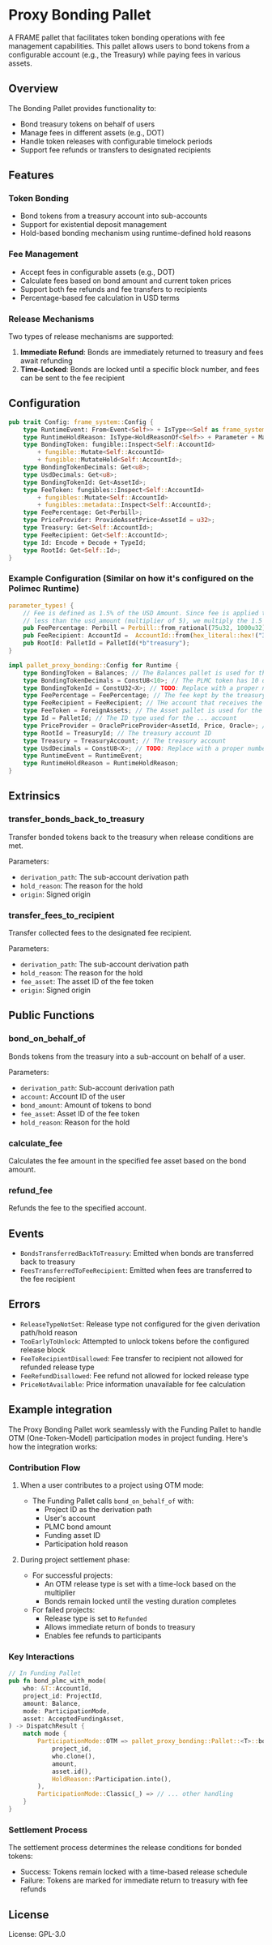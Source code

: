 # Proxy Bonding Pallet

A FRAME pallet that facilitates token bonding operations with fee management capabilities. This pallet allows users to bond tokens from a configurable account (e.g., the Treasury) while paying fees in various assets.

## Overview

The Bonding Pallet provides functionality to:
- Bond treasury tokens on behalf of users
- Manage fees in different assets (e.g., DOT)
- Handle token releases with configurable timelock periods
- Support fee refunds or transfers to designated recipients

## Features

### Token Bonding
- Bond tokens from a treasury account into sub-accounts
- Support for existential deposit management
- Hold-based bonding mechanism using runtime-defined hold reasons

### Fee Management
- Accept fees in configurable assets (e.g., DOT)
- Calculate fees based on bond amount and current token prices
- Support both fee refunds and fee transfers to recipients
- Percentage-based fee calculation in USD terms

### Release Mechanisms
Two types of release mechanisms are supported:
1. **Immediate Refund**: Bonds are immediately returned to treasury and fees await refunding
2. **Time-Locked**: Bonds are locked until a specific block number, and fees can be sent to the fee recipient

## Configuration

```rust
pub trait Config: frame_system::Config {
    type RuntimeEvent: From<Event<Self>> + IsType<<Self as frame_system::Config>::RuntimeEvent>;
    type RuntimeHoldReason: IsType<HoldReasonOf<Self>> + Parameter + MaxEncodedLen;
    type BondingToken: fungible::Inspect<Self::AccountId>
        + fungible::Mutate<Self::AccountId>
        + fungible::MutateHold<Self::AccountId>;
    type BondingTokenDecimals: Get<u8>;
    type UsdDecimals: Get<u8>;
    type BondingTokenId: Get<AssetId>;
    type FeeToken: fungibles::Inspect<Self::AccountId>
        + fungibles::Mutate<Self::AccountId>
        + fungibles::metadata::Inspect<Self::AccountId>;
    type FeePercentage: Get<Perbill>;
    type PriceProvider: ProvideAssetPrice<AssetId = u32>;
    type Treasury: Get<Self::AccountId>;
    type FeeRecipient: Get<Self::AccountId>;
    type Id: Encode + Decode + TypeId;
    type RootId: Get<Self::Id>;
}
```

### Example Configuration (Similar on how it's configured on the Polimec Runtime)

```rust
parameter_types! {
	// Fee is defined as 1.5% of the USD Amount. Since fee is applied to the PLMC amount, and that is always 5 times
	// less than the usd_amount (multiplier of 5), we multiply the 1.5 by 5 to get 7.5%
	pub FeePercentage: Perbill = Perbill::from_rational(75u32, 1000u32);
	pub FeeRecipient: AccountId =  AccountId::from(hex_literal::hex!("3ea952b5fa77f4c67698e79fe2d023a764a41aae409a83991b7a7bdd9b74ab56"));
	pub RootId: PalletId = PalletId(*b"treasury");
}

impl pallet_proxy_bonding::Config for Runtime {
	type BondingToken = Balances; // The Balances pallet is used for the bonding token
	type BondingTokenDecimals = ConstU8<10>; // The PLMC token has 10 decimals
	type BondingTokenId = ConstU32<X>; // TODO: Replace with a proper number and explanation.
	type FeePercentage = FeePercentage; // The fee kept by the treasury
	type FeeRecipient = FeeRecipient; // THe account that receives the fee
	type FeeToken = ForeignAssets; // The Asset pallet is used for the fee token
	type Id = PalletId; // The ID type used for the ... account
	type PriceProvider = OraclePriceProvider<AssetId, Price, Oracle>; // The Oracle pallet is used for the price provider
	type RootId = TreasuryId; // The treasury account ID
	type Treasury = TreasuryAccount; // The treasury account
	type UsdDecimals = ConstU8<X>; // TODO: Replace with a proper number and explanation.
	type RuntimeEvent = RuntimeEvent;
	type RuntimeHoldReason = RuntimeHoldReason;
}
```

## Extrinsics

### transfer_bonds_back_to_treasury
Transfer bonded tokens back to the treasury when release conditions are met.

Parameters:
- `derivation_path`: The sub-account derivation path
- `hold_reason`: The reason for the hold
- `origin`: Signed origin

### transfer_fees_to_recipient
Transfer collected fees to the designated fee recipient.

Parameters:
- `derivation_path`: The sub-account derivation path
- `hold_reason`: The reason for the hold
- `fee_asset`: The asset ID of the fee token
- `origin`: Signed origin

## Public Functions

### bond_on_behalf_of
Bonds tokens from the treasury into a sub-account on behalf of a user.

Parameters:
- `derivation_path`: Sub-account derivation path
- `account`: Account ID of the user
- `bond_amount`: Amount of tokens to bond
- `fee_asset`: Asset ID of the fee token
- `hold_reason`: Reason for the hold

### calculate_fee
Calculates the fee amount in the specified fee asset based on the bond amount.

### refund_fee
Refunds the fee to the specified account.

## Events

- `BondsTransferredBackToTreasury`: Emitted when bonds are transferred back to treasury
- `FeesTransferredToFeeRecipient`: Emitted when fees are transferred to the fee recipient

## Errors

- `ReleaseTypeNotSet`: Release type not configured for the given derivation path/hold reason
- `TooEarlyToUnlock`: Attempted to unlock tokens before the configured release block
- `FeeToRecipientDisallowed`: Fee transfer to recipient not allowed for refunded release type
- `FeeRefundDisallowed`: Fee refund not allowed for locked release type
- `PriceNotAvailable`: Price information unavailable for fee calculation

## Example integration

The Proxy Bonding Pallet work seamlessly with the Funding Pallet to handle OTM (One-Token-Model) participation modes in project funding. Here's how the integration works:

### Contribution Flow
1. When a user contributes to a project using OTM mode:
   - The Funding Pallet calls `bond_on_behalf_of` with:
     - Project ID as the derivation path
     - User's account
     - PLMC bond amount
     - Funding asset ID
     - Participation hold reason

2. During project settlement phase:
   - For successful projects:
     - An OTM release type is set with a time-lock based on the multiplier
     - Bonds remain locked until the vesting duration completes
   - For failed projects:
     - Release type is set to `Refunded`
     - Allows immediate return of bonds to treasury
     - Enables fee refunds to participants

### Key Interactions
```rust
// In Funding Pallet
pub fn bond_plmc_with_mode(
    who: &T::AccountId,
    project_id: ProjectId,
    amount: Balance,
    mode: ParticipationMode,
    asset: AcceptedFundingAsset,
) -> DispatchResult {
    match mode {
        ParticipationMode::OTM => pallet_proxy_bonding::Pallet::<T>::bond_on_behalf_of(
            project_id,
            who.clone(),
            amount,
            asset.id(),
            HoldReason::Participation.into(),
        ),
        ParticipationMode::Classic(_) => // ... other handling
    }
}
```

### Settlement Process
The settlement process determines the release conditions for bonded tokens:
- Success: Tokens remain locked with a time-based release schedule
- Failure: Tokens are marked for immediate return to treasury with fee refunds

## License

License: GPL-3.0